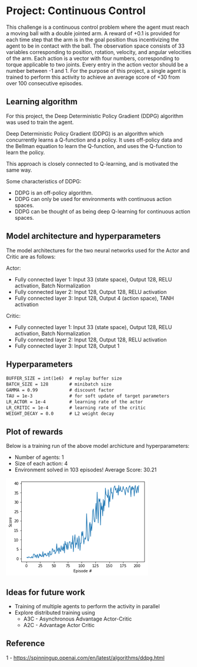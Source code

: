 # Project: Continuous Control

This challenge is a continuous control problem where the agent must reach a moving ball with a double jointed arm. A reward
of +0.1 is provided for each time step that the arm is in the goal position thus incentivizing the agent to be in contact
with the ball. The observation space consists of 33 variables corresponding to position, rotation, velocity, and angular
velocities of the arm. Each action is a vector with four numbers, corresponding to torque applicable to two joints. Every
entry in the action vector should be a number between -1 and 1. For the purpose of this project, a single agent is trained
to perform this activity to achieve an average score of +30 from over 100 consecutive episodes.

## Learning algorithm

For this project, the Deep Deterministic Policy Gradient (DDPG) algorithm was used to train the agent.

Deep Deterministic Policy Gradient (DDPG) is an algorithm which concurrently learns a Q-function and a policy.
It uses off-policy data and the Bellman equation to learn the Q-function, and uses the Q-function to learn the policy.

This approach is closely connected to Q-learning, and is motivated the same way.

Some characteristics of DDPG:
* DDPG is an off-policy algorithm.
* DDPG can only be used for environments with continuous action spaces.
* DDPG can be thought of as being deep Q-learning for continuous action spaces.

## Model architecture and hyperparameters

The model architectures for the two neural networks used for the Actor and Critic are as follows:

Actor:
* Fully connected layer 1: Input 33 (state space), Output 128, RELU activation, Batch Normalization
* Fully connected layer 2: Input 128, Output 128, RELU activation
* Fully connected layer 3: Input 128, Output 4 (action space), TANH activation

Critic:
* Fully connected layer 1: Input 33 (state space), Output 128, RELU activation, Batch Normalization
* Fully connected layer 2: Input 128, Output 128, RELU activation
* Fully connected layer 3: Input 128, Output 1

## Hyperparameters

```
BUFFER_SIZE = int(1e6)  # replay buffer size
BATCH_SIZE = 128        # minibatch size
GAMMA = 0.99            # discount factor
TAU = 1e-3              # for soft update of target parameters
LR_ACTOR = 1e-4         # learning rate of the actor 
LR_CRITIC = 1e-4        # learning rate of the critic
WEIGHT_DECAY = 0.0      # L2 weight decay
```

## Plot of rewards

Below is a training run of the above model archicture and hyperparameters:

* Number of agents: 1
* Size of each action: 4
* Environment solved in 103 episodes!	Average Score: 30.21

![Plot of rewards](https://raw.githubusercontent.com/aweeraman/reinforcement-learning-continuous-control/master/graph.png)

## Ideas for future work

* Training of multiple agents to perform the activity in parallel
* Explore distributed training using
	* A3C - Asynchronous Advantage Actor-Critic
	* A2C - Advantage Actor Critic

## Reference

1 - https://spinningup.openai.com/en/latest/algorithms/ddpg.html
